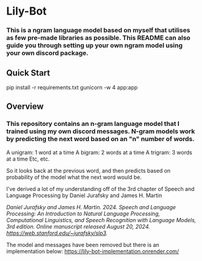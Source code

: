 # Lily-Bot

### This is a ngram language model based on myself that utilises as few pre-made libraries as possible. This README can also guide you through setting up your own ngram model using your own discord package.

## Quick Start
pip install -r requirements.txt
gunicorn -w 4 app:app

## Overview

### This repository contains an n-gram language model that I trained using my own discord messages. N-gram models work by predicting the next word based on an "n" number of words. 

A unigram: 1 word at a time
A bigram: 2 words at a time
A trigram: 3 words at a time
Etc, etc.

So it looks back at the previous word, and then predicts based on probability of the model what the next word would be.

I've derived a lot of my understanding off of the 3rd chapter of Speech and Language Processing by Daniel Jurafsky and James H. Martin

_Daniel Jurafsky and James H. Martin. 2024. Speech and Language Processing: An Introduction to Natural Language Processing, Computational Linguistics, and Speech Recognition with Language Models, 3rd edition. Online manuscript released August 20, 2024. https://web.stanford.edu/~jurafsky/slp3._


The model and messages have been removed but there is an implementation below:
https://lily-bot-implementation.onrender.com/
